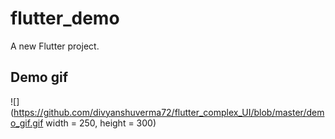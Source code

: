 # flutter_demo

A new Flutter project.

## Demo gif
![](https://github.com/divyanshuverma72/flutter_complex_UI/blob/master/demo_gif.gif width = 250, height = 300)

